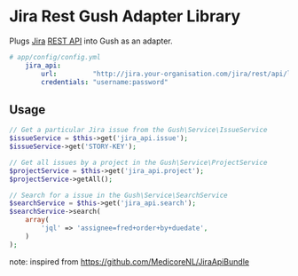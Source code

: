 Jira Rest Gush Adapter Library
==============================

Plugs [Jira](https://www.atlassian.com/software/jira/overview) [REST API](https://developer.atlassian.com/jira/docs/latest/reference/rest-api.html) into Gush as an adapter.


```yaml
# app/config/config.yml
    jira_api:
        url:         "http://jira.your-organisation.com/jira/rest/api/latest/"
        credentials: "username:password"
```

Usage
-----

```php
// Get a particular Jira issue from the Gush\Service\IssueService
$issueService = $this->get('jira_api.issue');
$issueService->get('STORY-KEY');

// Get all issues by a project in the Gush\Service\ProjectService
$projectService = $this->get('jira_api.project');
$projectService->getAll();

// Search for a issue in the Gush\Service\SearchService
$searchService = $this->get('jira_api.search');
$searchService->search(
    array(
        'jql' => 'assignee=fred+order+by+duedate',
    )
);
```

note: inspired from https://github.com/MedicoreNL/JiraApiBundle
